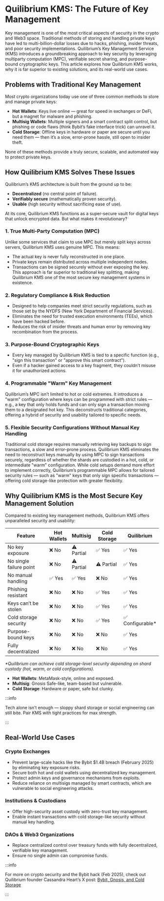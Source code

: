 # Quilibrium KMS: The Future of Key Management

Key management is one of the most critical aspects of security in the crypto and Web3 space. Traditional methods of storing and handling private keys have led to multi-billion-dollar losses due to hacks, phishing, insider threats, and poor security implementations. Quilibrium’s Key Management Service (KMS) introduces a groundbreaking approach to key security by leveraging multiparty computation (MPC), verifiable secret sharing, and purpose-bound cryptographic keys. This article explores how Quilibrium KMS works, why it is far superior to existing solutions, and its real-world use cases.

## Problems with Traditional Key Management

Most crypto organizations today use one of three common methods to store and manage private keys:

- **Hot Wallets**: Keys live online — great for speed in exchanges or DeFi, but a magnet for malware and phishing.
- **Multisig Wallets**: Multiple signers and a smart contract split control, but phishing or code flaws (think Bybit’s fake interface trick) can unravel it.
- **Cold Storage**: Offline keys in hardware or paper are secure until you need them — then it’s a slow, error-prone hassle, still open to insider theft.

None of these methods provide a truly secure, scalable, and automated way to protect private keys.

## How Quilibrium KMS Solves These Issues

Quilibrium’s KMS architecture is built from the ground up to be:

* **Decentralized** (no central point of failure).
* **Verifiably secure** (mathematically proven security).
* **Usable** (high security without sacrificing ease of use).

At its core, Quilibrium KMS functions as a super-secure vault for digital keys that unlock encrypted data. But what makes it revolutionary?

### 1. True Multi-Party Computation (MPC)

Unlike some services that claim to use MPC but merely split keys across servers, Quilibrium KMS uses genuine MPC. This means:

* The actual key is never fully reconstructed in one place.
* Private keys remain distributed across multiple independent nodes.
* Transactions can be signed securely without ever exposing the key.\
  This approach is far superior to traditional key splitting, making Quilibrium KMS one of the most secure key management systems in existence.

### 2. Regulatory Compliance & Risk Reduction

* Designed to help companies meet strict security regulations, such as those set by the NYDFS (New York Department of Financial Services).
* Eliminates the need for trusted execution environments (TEEs), which have been hacked before.
* Reduces the risk of insider threats and human error by removing key recombination from the process.

### 3. Purpose-Bound Cryptographic Keys

* Every key managed by Quilibrium KMS is tied to a specific function (e.g., "sign this transaction" or "approve this smart contract").
* Even if a hacker gained access to а key fragment, they couldn’t misuse it for unauthorized actions.

### 4. Programmable "Warm" Key Management

Quilibrium’s MPC isn’t limited to hot or cold extremes. It introduces a "warm" configuration where keys can be programmed with strict rules — e.g., a key that only holds funds and can only sign a transaction moving them to a designated hot key. This deconstructs traditional categories, offering a hybrid of security and usability tailored to specific needs.

### 5. Flexible Security Configurations Without Manual Key Handling

Traditional cold storage requires manually retrieving key backups to sign transactions, a slow and error-prone process. Quilibrium KMS eliminates the need to reconstruct keys manually by using MPC to sign transactions securely, regardless of whether the shards are custodied in a hot, cold, or intermediate "warm" configuration. While cold setups demand more effort to implement correctly, Quilibrium’s programmable MPC allows for tailored security rules — such as "warm" keys that only sign specific transactions — offering cold storage-like protection with greater flexibility.

## Why Quilibrium KMS is the Most Secure Key Management Solution

Compared to existing key management methods, Quilibrium KMS offers unparalleled security and usability:

<table><thead><tr><th width="198">Feature</th><th>Hot Wallets</th><th>Multisig</th><th width="130">Cold Storage</th><th>Quilibrium</th></tr></thead><tbody><tr><td>No key exposure</td><td>❌ No</td><td>⚠️ Partial</td><td>✅ Yes</td><td>✅ Yes</td></tr><tr><td>No single failure point</td><td>❌ No</td><td>⚠️ Partial</td><td>⚠️ Partial</td><td>✅ Yes</td></tr><tr><td>No manual handling</td><td>✅ Yes</td><td>✅ Yes</td><td>❌ No</td><td>✅ Yes</td></tr><tr><td>Phishing resistant</td><td>❌ No</td><td>❌ No</td><td>✅ Yes</td><td>✅ Yes</td></tr><tr><td>Keys can’t be stolen</td><td>❌ No</td><td>❌ No</td><td>✅ Yes</td><td>✅ Yes</td></tr><tr><td>Cold storage security</td><td>❌ No</td><td>❌ No</td><td>✅ Yes</td><td>✅ Configurable*</td></tr><tr><td>Purpose-bound keys</td><td>❌ No</td><td>❌ No</td><td>❌ No</td><td>✅ Yes</td></tr><tr><td>Fully decentralized</td><td>❌ No</td><td>❌ No</td><td>❌ No</td><td>✅ Yes</td></tr></tbody></table>

_\*Quilibrium can achieve cold storage-level security depending on shard custody (hot, warm, or cold configurations)._

- **Hot Wallets**: MetaMask-style, online and exposed.
- **Multisig**: Gnosis Safe-like, team-based but vulnerable.
- **Cold Storage**: Hardware or paper, safe but clunky.

:::info

Tech alone isn’t enough — sloppy shard storage or social engineering can still bite. Pair KMS with tight practices for max strength.

:::

## Real-World Use Cases

### Crypto Exchanges

* Prevent large-scale hacks like the Bybit $1.4B breach (February 2025) by eliminating key exposure risks.
* Secure both hot and cold wallets using decentralized key management.
* Protect admin keys and governance mechanisms from exploits.
* Reduce reliance on multisigs managed by smart contracts, which are vulnerable to social engineering attacks.

### Institutions & Custodians

* Offer high-security asset custody with zero-trust key management.
* Enable instant transactions with cold storage-like security without manual key handling.

### DAOs & Web3 Organizations

* Replace centralized control over treasury funds with fully decentralized, verifiable key management.
* Ensure no single admin can compromise funds.

:::info

For more on crypto security and the Bybit hack (Feb 2025), check out Quilibrium founder Cassandra Heart’s X post: [Bybit, Gnosis, and Cold Storage](https://x.com/cass_on_mars/status/1894915387805884565)

:::
